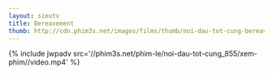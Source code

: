 ```yaml
---
layout: sieutv
title: Bereavement
thumb: http://cdn.phim3s.net/images/films/thumb/noi-dau-tot-cung-bereavement.jpg
---
```

{% include jwpadv src='//phim3s.net/phim-le/noi-dau-tot-cung_855/xem-phim//video.mp4' %}